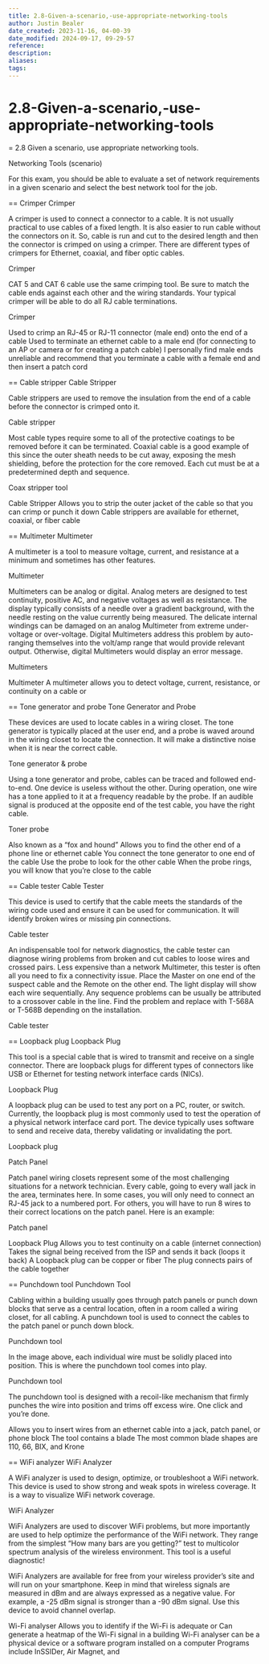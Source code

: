 ```yaml
---
title: 2.8-Given-a-scenario,-use-appropriate-networking-tools
author: Justin Bealer
date_created: 2023-11-16, 04-00-39
date_modified: 2024-09-17, 09-29-57
reference: 
description: 
aliases: 
tags: 
---
```

# 2.8-Given-a-scenario,-use-appropriate-networking-tools
= 2.8 Given a scenario, use appropriate networking tools.



Networking Tools (scenario)

For this exam, you should be able to evaluate a set of network requirements in a
given scenario and select the best network tool for the job.


== Crimper
Crimper

A crimper is used to connect a connector to a cable. It is not usually practical
to use cables of a fixed length. It is also easier to run cable without the
connectors on it. So, cable is run and cut to the desired length and then the
connector is crimped on using a crimper. There are different types of crimpers
for Ethernet, coaxial, and fiber optic cables.

Crimper

CAT 5 and CAT 6 cable use the same crimping tool. Be sure to match the cable
ends against each other and the wiring standards. Your typical crimper will be
able to do all RJ cable terminations.

Crimper

Used to crimp an RJ-45 or RJ-11 connector (male
end) onto the end of a cable
Used to terminate an ethernet cable to a male
end (for connecting to an AP or camera or for
creating a patch cable)
I personally find male ends unreliable and
recommend that you terminate a cable with a
female end and then insert a patch cord
 
 
 
== Cable stripper
Cable Stripper

Cable strippers are used to remove the insulation from the end of a cable before the connector is crimped onto it.

Cable stripper

Most cable types require some to all of the protective coatings to be removed before it can be terminated. Coaxial cable is a good example of this since the outer sheath needs to be cut away, exposing the mesh shielding, before the protection for the core removed. Each cut must be at a predetermined depth and sequence.

Coax stripper tool

Cable Stripper
Allows you to strip the outer jacket of the cable
so that you can crimp or punch it down
Cable strippers are available for ethernet,
coaxial, or fiber cable
 
 

== Multimeter
Multimeter

A multimeter is a tool to measure voltage, current, and resistance at a minimum
and sometimes has other features.

Multimeter

Multimeters can be analog or digital. Analog meters are designed to test
continuity, positive AC, and negative voltages as well as resistance. The
display typically consists of a needle over a gradient background, with the
needle resting on the value currently being measured. The delicate internal
windings can be damaged on an analog Multimeter from extreme under-voltage or
over-voltage. Digital Multimeters address this problem by auto-ranging
themselves into the volt/amp range that would provide relevant output.
Otherwise, digital Multimeters would display an error message.

Multimeters

 
Multimeter
A multimeter allows you to detect voltage,
current, resistance, or continuity on a cable or


== Tone generator and probe
Tone Generator and Probe

These devices are used to locate cables in a wiring closet. The tone generator
is typically placed at the user end, and a probe is waved around in the wiring
closet to locate the connection. It will make a distinctive noise when it is
near the correct cable.

Tone generator & probe

Using a tone generator and probe, cables can be traced and followed end-to-end.
One device is useless without the other. During operation, one wire has a tone
applied to it at a frequency readable by the probe. If an audible signal is
produced at the opposite end of the test cable, you have the right cable.

Toner probe

Also known as a “fox and hound”
Allows you to find the other end of a phone line
or ethernet cable
You connect the tone generator to one end of
the cable
Use the probe to look for the other cable
When the probe rings, you will know that you’re
close to the cable
 
 
 
== Cable tester
Cable Tester

This device is used to certify that the cable meets the standards of the wiring
code used and ensure it can be used for communication. It will identify broken
wires or missing pin connections.

Cable tester

An indispensable tool for network diagnostics, the cable tester can diagnose
wiring problems from broken and cut cables to loose wires and crossed pairs.
Less expensive than a network Multimeter, this tester is often all you need to
fix a connectivity issue. Place the Master on one end of the suspect cable and
the Remote on the other end. The light display will show each wire sequentially.
Any sequence problems can be usually be attributed to a crossover cable in the
line. Find the problem and replace with T-568A or T-568B depending on the
installation.

Cable tester


== Loopback plug
Loopback Plug

This tool is a special cable that is wired to transmit and receive on a single
connector. There are loopback plugs for different types of connectors like USB
or Ethernet for testing network interface cards (NICs).

Loopback Plug

A loopback plug can be used to test any port on a PC, router, or switch.
Currently, the loopback plug is most commonly used to test the operation of a
physical network interface card port. The device typically uses software to send
and receive data, thereby validating or invalidating the port.

Loopback plug

Patch Panel

Patch panel wiring closets represent some of the most challenging situations for
a network technician. Every cable, going to every wall jack in the area,
terminates here. In some cases, you will only need to connect an RJ-45 jack to a
numbered port. For others, you will have to run 8 wires to their correct
locations on the patch panel. Here is an example:

Patch panel

Loopback Plug
Allows you to test continuity on a cable (internet
connection)
Takes the signal being received from the ISP
and sends it back (loops it back)
A Loopback plug can be copper or fiber
The plug connects pairs of the cable together
 

== Punchdown tool
Punchdown Tool

Cabling within a building usually goes through patch panels or punch down blocks
that serve as a central location, often in a room called a wiring closet, for
all cabling. A punchdown tool is used to connect the cables to the patch panel
or punch down block.

Punchdown tool

In the image above, each individual wire must be solidly placed into position.
This is where the punchdown tool comes into play.

Punchdown tool

The punchdown tool is designed with a recoil-like mechanism that firmly punches
the wire into position and trims off excess wire. One click and you’re done.

Allows you to insert wires from an ethernet
cable into a jack, patch panel, or phone block
The tool contains a blade
The most common blade shapes are 110, 66,
BIX, and Krone
 
 
 
== WiFi analyzer
WiFi Analyzer

A WiFi analyzer is used to design, optimize, or troubleshoot a WiFi network.
This device is used to show strong and weak spots in wireless coverage. It is a
way to visualize WiFi network coverage.



WiFi Analyzer

WiFi Analyzers are used to discover WiFi problems, but more importantly are used
to help optimize the performance of the WiFi network. They range from the
simplest “How many bars are you getting?” test to multicolor spectrum analysis
of the wireless environment. This tool is a useful diagnostic!

WiFi Analyzers are available for free from your wireless provider’s site and
will run on your smartphone. Keep in mind that wireless signals are measured in
dBm and are always expressed as a negative value. For example, a -25 dBm signal
is stronger than a -90 dBm signal. Use this device to avoid channel overlap.

Wi-Fi analyser
Allows you to identify if the Wi-Fi is adequate or
Can generate a heatmap of the Wi-Fi signal in a
building
Wi-Fi analyser can be a physical device or a
software program installed on a computer
Programs include InSSIDer, Air Magnet, and

